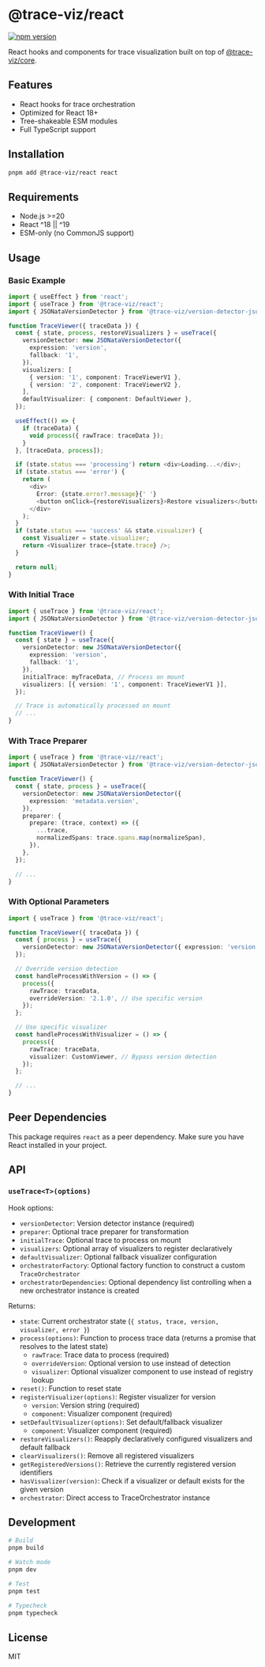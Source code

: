 # @trace-viz/react

[![npm version](https://img.shields.io/npm/v/@trace-viz/react.svg)](https://www.npmjs.com/package/@trace-viz/react)

React hooks and components for trace visualization built on top of [@trace-viz/core](../core).

## Features

- React hooks for trace orchestration
- Optimized for React 18+
- Tree-shakeable ESM modules
- Full TypeScript support

## Installation

```bash
pnpm add @trace-viz/react react
```

## Requirements

- Node.js >=20
- React ^18 || ^19
- ESM-only (no CommonJS support)

## Usage

### Basic Example

```typescript
import { useEffect } from 'react';
import { useTrace } from '@trace-viz/react';
import { JSONataVersionDetector } from '@trace-viz/version-detector-jsonata';

function TraceViewer({ traceData }) {
  const { state, process, restoreVisualizers } = useTrace({
    versionDetector: new JSONataVersionDetector({
      expression: 'version',
      fallback: '1',
    }),
    visualizers: [
      { version: '1', component: TraceViewerV1 },
      { version: '2', component: TraceViewerV2 },
    ],
    defaultVisualizer: { component: DefaultViewer },
  });

  useEffect(() => {
    if (traceData) {
      void process({ rawTrace: traceData });
    }
  }, [traceData, process]);

  if (state.status === 'processing') return <div>Loading...</div>;
  if (state.status === 'error') {
    return (
      <div>
        Error: {state.error?.message}{' '}
        <button onClick={restoreVisualizers}>Restore visualizers</button>
      </div>
    );
  }
  if (state.status === 'success' && state.visualizer) {
    const Visualizer = state.visualizer;
    return <Visualizer trace={state.trace} />;
  }

  return null;
}
```

### With Initial Trace

```typescript
import { useTrace } from '@trace-viz/react';
import { JSONataVersionDetector } from '@trace-viz/version-detector-jsonata';

function TraceViewer() {
  const { state } = useTrace({
    versionDetector: new JSONataVersionDetector({
      expression: 'version',
      fallback: '1',
    }),
    initialTrace: myTraceData, // Process on mount
    visualizers: [{ version: '1', component: TraceViewerV1 }],
  });

  // Trace is automatically processed on mount
  // ...
}
```

### With Trace Preparer

```typescript
import { useTrace } from '@trace-viz/react';
import { JSONataVersionDetector } from '@trace-viz/version-detector-jsonata';

function TraceViewer() {
  const { state, process } = useTrace({
    versionDetector: new JSONataVersionDetector({
      expression: 'metadata.version',
    }),
    preparer: {
      prepare: (trace, context) => ({
        ...trace,
        normalizedSpans: trace.spans.map(normalizeSpan),
      }),
    },
  });

  // ...
}
```

### With Optional Parameters

```typescript
import { useTrace } from '@trace-viz/react';

function TraceViewer({ traceData }) {
  const { process } = useTrace({
    versionDetector: new JSONataVersionDetector({ expression: 'version' }),
  });

  // Override version detection
  const handleProcessWithVersion = () => {
    process({
      rawTrace: traceData,
      overrideVersion: '2.1.0', // Use specific version
    });
  };

  // Use specific visualizer
  const handleProcessWithVisualizer = () => {
    process({
      rawTrace: traceData,
      visualizer: CustomViewer, // Bypass version detection
    });
  };

  // ...
}
```

## Peer Dependencies

This package requires `react` as a peer dependency. Make sure you have React installed in your project.

## API

### `useTrace<T>(options)`

Hook options:

- `versionDetector`: Version detector instance (required)
- `preparer`: Optional trace preparer for transformation
- `initialTrace`: Optional trace to process on mount
- `visualizers`: Optional array of visualizers to register declaratively
- `defaultVisualizer`: Optional fallback visualizer configuration
- `orchestratorFactory`: Optional factory function to construct a custom `TraceOrchestrator`
- `orchestratorDependencies`: Optional dependency list controlling when a new orchestrator instance is created

Returns:

- `state`: Current orchestrator state (`{ status, trace, version, visualizer, error }`)
- `process(options)`: Function to process trace data (returns a promise that resolves to the latest state)
  - `rawTrace`: Trace data to process (required)
  - `overrideVersion`: Optional version to use instead of detection
  - `visualizer`: Optional visualizer component to use instead of registry lookup
- `reset()`: Function to reset state
- `registerVisualizer(options)`: Register visualizer for version
  - `version`: Version string (required)
  - `component`: Visualizer component (required)
- `setDefaultVisualizer(options)`: Set default/fallback visualizer
  - `component`: Visualizer component (required)
- `restoreVisualizers()`: Reapply declaratively configured visualizers and default fallback
- `clearVisualizers()`: Remove all registered visualizers
- `getRegisteredVersions()`: Retrieve the currently registered version identifiers
- `hasVisualizer(version)`: Check if a visualizer or default exists for the given version
- `orchestrator`: Direct access to TraceOrchestrator instance

## Development

```bash
# Build
pnpm build

# Watch mode
pnpm dev

# Test
pnpm test

# Typecheck
pnpm typecheck
```

## License

MIT
